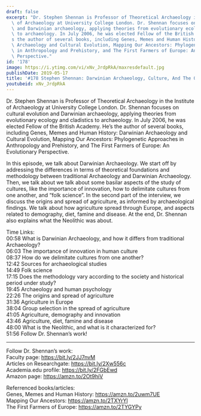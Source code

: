 ```yaml
---
draft: false
excerpt: "Dr. Stephen Shennan is Professor of Theoretical Archaeology in the Institute\
  \ of Archaeology at University College London. Dr. Shennan focuses on cultural evolution\
  \ and Darwinian archaeology, applying theories from evolutionary ecology and cladistics\
  \ to archaeology. In July 2006, he was elected Fellow of the British Academy. He\u2019\
  s the author of several books, including Genes, Memes and Human History: Darwinian\
  \ Archaeology and Cultural Evolution, Mapping Our Ancestors: Phylogenetic Approaches\
  \ in Anthropology and Prehistory, and The First Farmers of Europe: An Evolutionary\
  \ Perspective."
id: '178'
image: https://i.ytimg.com/vi/xNv_JrdpRkA/maxresdefault.jpg
publishDate: 2019-05-17
title: '#178 Stephen Shennan: Darwinian Archaeology, Culture, And The Origins of Agriculture'
youtubeid: xNv_JrdpRkA
---
```

Dr. Stephen Shennan is Professor of Theoretical Archaeology in the Institute of Archaeology at University College London. Dr. Shennan focuses on cultural evolution and Darwinian archaeology, applying theories from evolutionary ecology and cladistics to archaeology. In July 2006, he was elected Fellow of the British Academy. He’s the author of several books, including Genes, Memes and Human History: Darwinian Archaeology and Cultural Evolution, Mapping Our Ancestors: Phylogenetic Approaches in Anthropology and Prehistory, and The First Farmers of Europe: An Evolutionary Perspective.

In this episode, we talk about Darwinian Archaeology. We start off by addressing the differences in terms of theoretical foundations and methodology between traditional Archaeology and Darwinian Archaeology. Then, we talk about we talk about some basilar aspects of the study of cultures, like the importance of innovation, how to delimitate cultures from one another, and “folk science”. In the second part of the interview, we discuss the origins and spread of agriculture, as informed by archaeological findings. We talk about how agriculture spread through Europe, and aspects related to demography, diet, famine and disease. At the end, Dr. Shennan also explains what the Neolithic was about. 

Time Links:  
00:58  What is Darwinian Archaeology, and how it differs from traditional Archaeology?  
06:03  The importance of innovation in human culture                             
08:37  How do we delimitate cultures from one another?                             
12:42  Sources for archaeological studies                             
14:49  Folk science                         
17:15  Does the methodology vary according to the society and historical period under study?                        
19:45  Archaeology and human psychology                
22:26  The origins and spread of agriculture          
31:36  Agriculture in Europe                    
38:04  Group selection in the spread of agriculture  
41:05  Agriculture, demography and innovation  
43:46  Agriculture, diet, famine and disease  
48:00  What is the Neolithic, and what is it characterized for?  
51:56  Follow Dr. Shennan’s work!

---

Follow Dr. Shennan’s work:  
Faculty page: https://bit.ly/2JJ7nvM  
Articles on Researchgate: https://bit.ly/2Xw556c  
Academia.edu profile: https://bit.ly/2FGbEwd  
Amazon page: https://amzn.to/2Ot9hiV

Referrenced books/articles:  
Genes, Memes and Human History: https://amzn.to/2uwm7UE  
Mapping Our Ancestors: https://amzn.to/2TXYrYl  
The First Farmers of Europe: https://amzn.to/2TYGYPy
